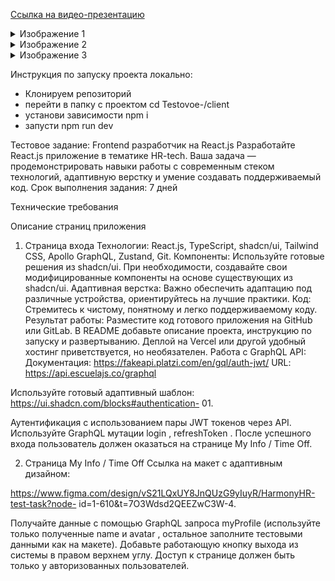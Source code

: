 [Ссылка на видео-презентацию](https://rutube.ru/video/private/7a8f470fc81f2f785b85dffeabd20ec7/?p=1lc8QfcboSG82xSzgDIDyA)
<details>
  <summary>Изображение 1</summary>
  <img src="https://github.com/user-attachments/assets/b4ba84c9-be85-406a-8ad7-b1ebc643c04e" alt="Изображение 1">
</details>

<details>
  <summary>Изображение 2</summary>
  <img src="https://github.com/user-attachments/assets/660cc4ca-1399-48f9-afee-e740d160a9d0" alt="Изображение 2">
</details>

<details>
  <summary>Изображение 3</summary>
  <img src="https://github.com/user-attachments/assets/815c8169-248e-421f-8518-4124b819268c" alt="Изображение 3">
</details>

Инструкция по запуску проекта локально: 
  - Клонируем репозиторий
  - перейти в папку с проектом cd Testovoe-/client
  - установи зависимости npm i
  - запусти npm run dev



Тестовое задание: Frontend разработчик на
React.js
Разработайте React.js приложение в тематике HR-tech. Ваша задача —
продемонстрировать навыки работы с современным стеком технологий, адаптивную
верстку и умение создавать поддерживаемый код.
Срок выполнения задания: 7 дней

Технические требования

Описание страниц приложения
1. Страница входа
Технологии: React.js, TypeScript, shadcn/ui, Tailwind CSS, Apollo GraphQL, Zustand, Git.
Компоненты: Используйте готовые решения из shadcn/ui. При необходимости,
создавайте свои модифицированные компоненты на основе существующих из
shadcn/ui.
Адаптивная верстка: Важно обеспечить адаптацию под различные устройства,
ориентируйтесь на лучшие практики.
Код: Стремитесь к чистому, понятному и легко поддерживаемому коду.
Результат работы: Разместите код готового приложения на GitHub или GitLab. В
README добавьте описание проекта, инструкцию по запуску и развертыванию.
Деплой на Vercel или другой удобный хостинг приветствуется, но необязателен.
Работа с GraphQL API:
Документация: https://fakeapi.platzi.com/en/gql/auth-jwt/
URL: https://api.escuelajs.co/graphql

Используйте готовый адаптивный шаблон: https://ui.shadcn.com/blocks#authentication-
01.

Аутентификация с использованием пары JWT токенов через API.
Используйте GraphQL мутации login , refreshToken .
После успешного входа пользователь должен оказаться на странице My Info / Time
Off.

2. Страница My Info / Time Off
Ссылка на макет с адаптивным дизайном:

https://www.figma.com/design/vS21LQxUY8JnQUzG9yIuyR/HarmonyHR-test-task?node-
id=1-610&t=7O3Wdsd2QEEZwC3W-4.

Получайте данные с помощью GraphQL запроса myProfile (используйте только
полученные name и avatar , остальное заполните тестовыми данными как на
макете).
Добавьте работающую кнопку выхода из системы в правом верхнем углу.
Доступ к странице должен быть только у авторизованных пользователей.
